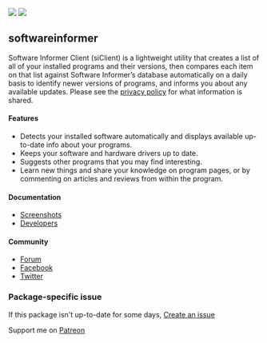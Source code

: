 [![](https://img.shields.io/chocolatey/v/softwareinformer?color=green&label=softwareinformer)](https://chocolatey.org/packages/softwareinformer) [![](https://img.shields.io/chocolatey/dt/softwareinformer)](https://chocolatey.org/packages/softwareinformer)

## softwareinformer
Software Informer Client (siClient) is a lightweight utility that creates a list of all of your installed programs and their versions, then compares each item on that list against Software Informer’s database automatically on a daily basis to identify newer versions of programs, and informs you about any available updates. Please see the [privacy policy](http://software.informer.com/privacy.html) for what information is shared.

#### Features
* Detects your installed software automatically and displays available up-to-date info about your programs.
* Keeps your software and hardware drivers up to date.
* Suggests other programs that you may find interesting.
* Learn new things and share your knowledge on program pages, or by commenting on articles and reviews from within the program.

#### Documentation
* [Screenshots](https://software-informer.informer.com/screenshot/)
* [Developers](https://software.informer.com/partners.php)

#### Community
* [Forum](https://software-informer.informer.com/questions/)
* [Facebook](http://www.facebook.com/softinformer)
* [Twitter](http://twitter.com/soft_informer)

### Package-specific issue
If this package isn't up-to-date for some days, [Create an issue](https://github.com/tunisiano187/chocolatey-packages/issues/new)

Support me on [Patreon](https://www.patreon.com/bePatron?u=39585820)